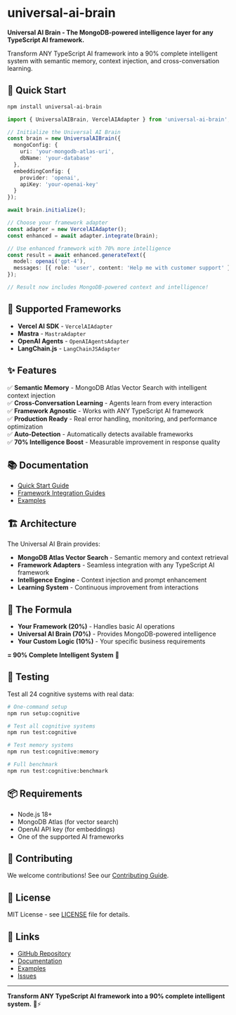 # universal-ai-brain

**Universal AI Brain - The MongoDB-powered intelligence layer for any TypeScript AI framework.**

Transform ANY TypeScript AI framework into a 90% complete intelligent system with semantic memory, context injection, and cross-conversation learning.

## 🚀 Quick Start

```bash
npm install universal-ai-brain
```

```typescript
import { UniversalAIBrain, VercelAIAdapter } from 'universal-ai-brain';

// Initialize the Universal AI Brain
const brain = new UniversalAIBrain({
  mongoConfig: {
    uri: 'your-mongodb-atlas-uri',
    dbName: 'your-database'
  },
  embeddingConfig: {
    provider: 'openai',
    apiKey: 'your-openai-key'
  }
});

await brain.initialize();

// Choose your framework adapter
const adapter = new VercelAIAdapter();
const enhanced = await adapter.integrate(brain);

// Use enhanced framework with 70% more intelligence
const result = await enhanced.generateText({
  model: openai('gpt-4'),
  messages: [{ role: 'user', content: 'Help me with customer support' }]
});

// Result now includes MongoDB-powered context and intelligence!
```

## 🎯 Supported Frameworks

- **Vercel AI SDK** - `VercelAIAdapter`
- **Mastra** - `MastraAdapter`
- **OpenAI Agents** - `OpenAIAgentsAdapter`  
- **LangChain.js** - `LangChainJSAdapter`

## ✨ Features

✅ **Semantic Memory** - MongoDB Atlas Vector Search with intelligent context injection  
✅ **Cross-Conversation Learning** - Agents learn from every interaction  
✅ **Framework Agnostic** - Works with ANY TypeScript AI framework  
✅ **Production Ready** - Real error handling, monitoring, and performance optimization  
✅ **Auto-Detection** - Automatically detects available frameworks  
✅ **70% Intelligence Boost** - Measurable improvement in response quality  

## 📚 Documentation

- [Quick Start Guide](https://github.com/mongodb-ai/universal-brain/blob/main/docs/public/quick-start.md)
- [Framework Integration Guides](https://github.com/mongodb-ai/universal-brain/tree/main/docs/public/frameworks)
- [Examples](https://github.com/mongodb-ai/universal-brain/tree/main/examples)

## 🏗️ Architecture

The Universal AI Brain provides:
- **MongoDB Atlas Vector Search** - Semantic memory and context retrieval
- **Framework Adapters** - Seamless integration with any TypeScript AI framework
- **Intelligence Engine** - Context injection and prompt enhancement
- **Learning System** - Continuous improvement from interactions

## 🎯 The Formula

- **Your Framework (20%)** - Handles basic AI operations
- **Universal AI Brain (70%)** - Provides MongoDB-powered intelligence
- **Your Custom Logic (10%)** - Your specific business requirements

**= 90% Complete Intelligent System** 🎯

## 🧪 Testing

Test all 24 cognitive systems with real data:

```bash
# One-command setup
npm run setup:cognitive

# Test all cognitive systems
npm run test:cognitive

# Test memory systems
npm run test:cognitive:memory

# Full benchmark
npm run test:cognitive:benchmark
```

## 📦 Requirements

- Node.js 18+
- MongoDB Atlas (for vector search)
- OpenAI API key (for embeddings)
- One of the supported AI frameworks

## 🤝 Contributing

We welcome contributions! See our [Contributing Guide](https://github.com/mongodb-ai/universal-brain/blob/main/CONTRIBUTING.md).

## 📄 License

MIT License - see [LICENSE](https://github.com/mongodb-ai/universal-brain/blob/main/LICENSE) file for details.

## 🔗 Links

- [GitHub Repository](https://github.com/mongodb-ai/universal-brain)
- [Documentation](https://github.com/mongodb-ai/universal-brain/tree/main/docs/public)
- [Examples](https://github.com/mongodb-ai/universal-brain/tree/main/examples)
- [Issues](https://github.com/mongodb-ai/universal-brain/issues)

---

**Transform ANY TypeScript AI framework into a 90% complete intelligent system.** 🧠⚡
